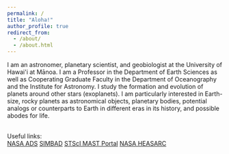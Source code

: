 ```yaml
---
permalink: /
title: "Aloha!"
author_profile: true
redirect_from: 
  - /about/
  - /about.html
---
```


I am an astronomer, planetary scientist, and geobiologist at the University of Hawai'i at Mānoa.  I am a Professor in the Department of Earth Sciences as well as Cooperating Graduate Faculty in the Department of Oceanography and the Institute for Astronomy.  I study the formation and evolution of planets around other stars (exoplanets).  I am particularly interested in Earth-size, rocky planets as astronomical objects, planetary bodies, potential analogs or counterparts to Earth in different eras in its history, and possible abodes for life.   

<br>
<b></b>Useful links:</b>
<br>
<a href="https://ui.adsabs.harvard.edu/classic-form">NASA ADS</a>
<a href="https://simbad.u-strasbg.fr/simbad/sim-fbasic">SIMBAD</a>
<a href="https://mast.stsci.edu/portal/Mashup/Clients/Mast/Portal.html">STScI MAST Portal</a>
<a href="https://heasarc.gsfc.nasa.gov/">NASA HEASARC</a>
